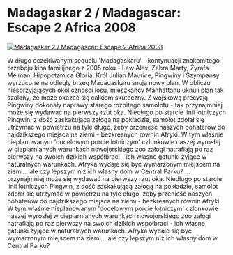 Madagaskar 2 / Madagascar: Escape 2 Africa 2008 
=============
[![Madagaskar 2 / Madagascar: Escape 2 Africa 2008 ](http://vidos.pl/images/player.gif)](http://vidos.pl/madagaskar-2-madagascar-escape-2-africa-2008)

 W długo oczekiwanym sequelu 'Madagaskaru' - kontynuacji znakomitego przeboju kina familijnego z 2005 roku - Lew Alex, Zebra Marty, Żyrafa Melman, Hipopotamica Gloria, Król Julian Maurice, Pingwiny i Szympansy wyrzucone na odległy brzeg Madagaskaru snują nowy plan. W obliczu niesprzyjających okoliczności losu, mieszkańcy Manhattanu uknuli plan tak szalony, że może okazać się całkiem skuteczny. Z wojskową precyzją Pingwiny dokonały naprawy starego rozbitego samolotu - tak przynajmniej może się wydawać na pierwszy rzut oka. Niedługo po starcie linii lotniczych Pingwin, z dość zaskakującą załogą na pokładzie, samolot zdołał się utrzymać w powietrzu na tyle długo, żeby przenieść naszych bohaterów do najdzikszego miejsca na ziemi - bezkresnych równin Afryki. W tym właśnie nieplanowanym 'docelowym porcie lotniczym' członkowie naszej wyrosłej w cieplarnianych warunkach nowojorskiego zoo załogi natrafiają po raz pierwszy na swoich dzikich współbraci - ich własne gatunki żyjące w naturalnych warunkach. Afryka wydaje się być wymarzonym miejscem na ziemi… ale czy lepszym niż ich własny dom w Central Parku?  ... przynajmniej może się wydawać na pierwszy rzut oka. Niedługo po starcie linii lotniczych Pingwin, z dość zaskakującą załogą na pokładzie, samolot zdołał się utrzymać w powietrzu na tyle długo, żeby przenieść naszych bohaterów do najdzikszego miejsca na ziemi - bezkresnych równin Afryki. W tym właśnie nieplanowanym 'docelowym porcie lotniczym' członkowie naszej wyrosłej w cieplarnianych warunkach nowojorskiego zoo załogi natrafiają po raz pierwszy na swoich dzikich współbraci - ich własne gatunki żyjące w naturalnych warunkach. Afryka wydaje się być wymarzonym miejscem na ziemi… ale czy lepszym niż ich własny dom w Central Parku?
